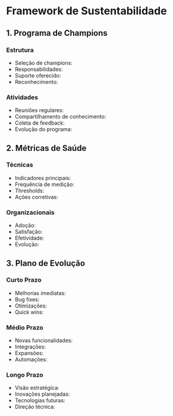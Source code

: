 # Framework de Sustentabilidade

## 1. Programa de Champions
### Estrutura
- Seleção de champions:
- Responsabilidades:
- Suporte oferecido:
- Reconhecimento:

### Atividades
- Reuniões regulares:
- Compartilhamento de conhecimento:
- Coleta de feedback:
- Evolução do programa:

## 2. Métricas de Saúde
### Técnicas
- Indicadores principais:
- Frequência de medição:
- Thresholds:
- Ações corretivas:

### Organizacionais
- Adoção:
- Satisfação:
- Efetividade:
- Evolução:

## 3. Plano de Evolução
### Curto Prazo
- Melhorias imediatas:
- Bug fixes:
- Otimizações:
- Quick wins:

### Médio Prazo
- Novas funcionalidades:
- Integrações:
- Expansões:
- Automações:

### Longo Prazo
- Visão estratégica:
- Inovações planejadas:
- Tecnologias futuras:
- Direção técnica: